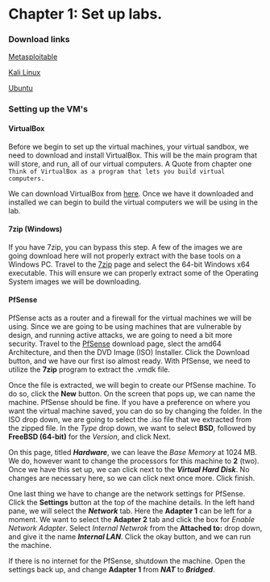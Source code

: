 # Chapter 1: Set up labs.

### Download links

[Metasploitable](https://sourceforge.net/projects/metasploitable/)

[Kali Linux](https://kali.org/get-kali/#kali-virtual-machines)

[Ubuntu](https://ubuntu.com/)



### Setting up the VM's

#### VirtualBox

Before we begin to set up the virtual machines, your virtual sandbox, we need to download and install VirtualBox. This will be the main program that will store, and run, all of our virtual computers. A Quote from chapter one `Think of VirtualBox as a program that lets you build virtual computers.`

We can download VirtualBox from [here](https://www.virtualbox.org/wiki/Downloads). Once we have it downloaded and installed we can begin to build the virtual computers we will be using in the lab.

#### 7zip (Windows)

If you have 7zip, you can bypass this step. A few of the images we are going download here will not properly extract with the base tools on a Windows PC. Travel to the [7zip](https://7zip.org/download.html) page and select the 64-bit Windows x64 executable. This will ensure we can properly extract some of the Operating System images we will be downloading.

#### PfSense

PfSense acts as a router and a firewall for the virtual machines we will be using. Since we are going to be using machines that are vulnerable by design, and running active attacks, we are going to need a bit more security. Travel to the [PfSense](https://www.pfsense.org/download/) download page, slect the amd64 Architecture, and then the DVD Image (ISO) Installer. Click the Download button, and we have our first iso almost ready. With PfSense, we need to utilize the **7zip** program to extract the .vmdk file.

Once the file is extracted, we will begin to create our PfSense machine. To do so, click the **New** button. On the screen that pops up, we can name the machine. PfSense should be fine. If you have a preference on where you want the virtual machine saved, you can do so by changing the folder. In the ISO drop down, we are going to select the .iso file that we extracted from the zipped file. In the _Type_ drop down, we want to select **BSD**, followed by **FreeBSD (64-bit)** for the _Version_, and click Next.

On this page, titled **_Hardware_**, we can leave the _Base Memory_ at 1024 MB. We do, however want to change the processors for this machine to **2** (two). Once we have this set up, we can click next to the **_Virtual Hard Disk_**. No changes are necessary here, so we can click next once more. Click finish.

One last thing we have to change are the network settings for PfSense. Click the **Settings** button at the top of the machine details. In the left hand pane, we will select the **_Network_** tab. Here the **Adapter 1** can be left for a moment. We want to select the **Adapter 2** tab and click the box for _Enable Network Adapter_. Select _Internal Netwrok_ from the **Attached to:** drop down, and give it the name **_Internal LAN_**. Click the okay button, and we can run the machine.

If there is no internet for the PfSense, shutdown the machine. Open the settings back up, and change **Adapter 1** from **_NAT_** to **_Bridged_**.